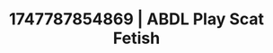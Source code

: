 ---
categories:
- Thigh worship
- Inclusive desire
- Erotic curves
- Spitroast
- Erotic close-up
image: /assets/images/1747787854869.jpg
layout: post
seo:
  description: Featured content with high-quality Scat Fetish, ABDL Play. HD images
    available.
  keywords: Scat Fetish, ABDL Play
  og_image: /assets/images/1747787854869.jpg
  schema_type: VisualArtwork
tags:
- ABDL Play
- Scat Fetish
- '#1747787854869'
title: 1747787854869 | ABDL Play Scat Fetish
---